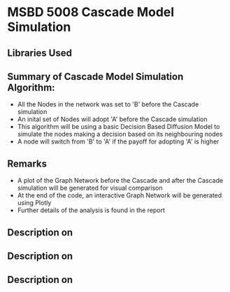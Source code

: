 # MSBD 5008 Cascade Model Simulation

## Libraries Used

## Summary of Cascade Model Simulation Algorithm:
- All the Nodes in the network was set to 'B' before the Cascade simulation
- An inital set of Nodes will adopt 'A' before the Cascade simulation
- This algorithm will be using a basic Decision Based Diffusion Model to simulate the nodes making a decision based on its neighbouring nodes
- A node will switch from 'B' to 'A' if the payoff for adopting 'A' is higher

## Remarks
- A plot of the Graph Network before the Cascade and after the Cascade simulation will be generated for visual comparison
- At the end of the code, an interactive Graph Network will be generated using Plotly
- Further details of the analysis is found in the report

## Description on 


## Description on


## Description on 



